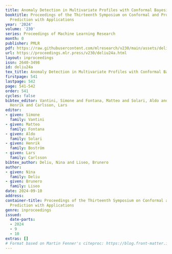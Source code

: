 ```yaml
---
title: Anomaly Detection in Multivariate Profiles with Conformal Bayesian Inference
booktitle: Proceedings of the Thirteenth Symposium on Conformal and Probabilistic
  Prediction with Applications
year: '2024'
volume: '230'
series: Proceedings of Machine Learning Research
month: 0
publisher: PMLR
pdf: https://raw.githubusercontent.com/mlresearch/v230/main/assets/deliu24a/deliu24a.pdf
url: https://proceedings.mlr.press/v230/deliu24a.html
layout: inproceedings
issn: 2640-3498
id: deliu24a
tex_title: Anomaly Detection in Multivariate Profiles with Conformal Bayesian Inference
firstpage: 541
lastpage: 542
page: 541-542
order: 541
cycles: false
bibtex_editor: Vantini, Simone and Fontana, Matteo and Solari, Aldo and Bostr\"{o}m,
  Henrik and Carlsson, Lars
editor:
- given: Simone
  family: Vantini
- given: Matteo
  family: Fontana
- given: Aldo
  family: Solari
- given: Henrik
  family: Boström
- given: Lars
  family: Carlsson
bibtex_author: Deliu, Nina and Liseo, Brunero
author:
- given: Nina
  family: Deliu
- given: Brunero
  family: Liseo
date: 2024-09-10
address:
container-title: Proceedings of the Thirteenth Symposium on Conformal and Probabilistic
  Prediction with Applications
genre: inproceedings
issued:
  date-parts:
  - 2024
  - 9
  - 10
extras: []
# Format based on Martin Fenner's citeproc: https://blog.front-matter.io/posts/citeproc-yaml-for-bibliographies/
---
```

